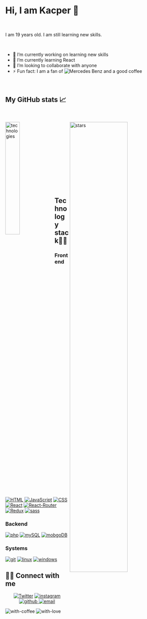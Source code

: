 # Hi, I am Kacper 👋

</br>

I am 19 years old. I am still learning new skills.

</br>

- 🔭 I’m currently working on learning new skills
- 🌱 I’m currently learning React
- 👯 I’m looking to collaborate with anyone
- ⚡ Fun fact: I am a fan of  <img src="https://aleen42.github.io/badges/src/mercedes_benz.svg" alt='Mercedes Benz'/> and a good coffee

</br>

## My GitHub stats 📈
</br>
<p>
<img align="left" alt="technologies" width="30%" src="https://github-readme-stats.vercel.app/api/top-langs/?username=anuraghazra&show_icons=true&theme=radical"/>
<img align="right" alt='stars' width="60%"  src="https://github-readme-stats.vercel.app/api?username=kacperfiga&show_icons=true&theme=radical"/>
</p>

</br>
</br>
</br>
</br>
</br>
</br>
</br>
</br>
</br>
</br>
</br>
</br>

## Technology stack👨‍💻 

### Frontend
<p>
    <a href="#"><img alt="HTML" src="https://img.shields.io/badge/HTML5-E34F26?style=for-the-badge&logo=html5&logoColor=white"></a>
    <a href="#"><img alt="JavaScript" src="https://img.shields.io/badge/JavaScript-F7DF1E?style=for-the-badge&logo=javascript&logoColor=black"></a>
    <a href="#"><img alt="CSS" src="https://img.shields.io/badge/CSS3-1572B6?style=for-the-badge&logo=css3&logoColor=white"></a>
    <a href="#"><img alt="React" src="https://img.shields.io/badge/React-20232A?style=for-the-badge&logo=react&logoColor=61DAFB"></a>
    <a href="#"><img alt="React-Router" src="https://img.shields.io/badge/React_Router-CA4245?style=for-the-badge&logo=react-router&logoColor=white"></a>
    <a href="#"><img alt="Redux" src="https://img.shields.io/badge/Redux-593D88?style=for-the-badge&logo=redux&logoColor=white"></a>
    <a href="#"><img alt="sass" src="https://img.shields.io/badge/Sass-CC6699?style=for-the-badge&logo=sass&logoColor=white"></a>
</p>

### Backend

<p>
  <a href="#"><img alt="php" src="https://img.shields.io/badge/PHP-777BB4?style=for-the-badge&logo=php&logoColor=white"></a>
  <a href="#"><img alt="mySQL" src="https://img.shields.io/badge/MySQL-00000F?style=for-the-badge&logo=mysql&logoColor=white"></a>
  <a href="#"><img alt="mobgoDB" src="https://img.shields.io/badge/MongoDB-4EA94B?style=for-the-badge&logo=mongodb&logoColor=white"></a>
</p>

### Systems

<p>
     <a href="#"><img alt="git" src="https://img.shields.io/badge/git%20-%2314354C.svg?logo=git&logoColor=white"></a>
    <a href="#"><img alt="linux" src="https://img.shields.io/badge/linux%20-%2314354C.svg?logo=linux&logoColor=white"></a>
    <a href="#"><img alt="windows" src="https://img.shields.io/badge/windows%20-%2314354C.svg?logo=windows&logoColor=white"></a>
</p>

## 🙋‍♂️ Connect with me

<!-- Badges template - https://github.com/badges/shields -->
<p align="center">
  <a href="https://twitter.com/FigaKacper"><img alt="Twitter" title="Twitter" src="https://img.shields.io/badge/-Twitter-1DA1F2?style=for-the-badge&logo=twitter&logoColor=white"/></a>
  <a href="https://instagram.com/figovskyy/">
  <img alt='instagram' title='instagram' src="https://img.shields.io/badge/Instagram-E4405F?style=for-the-badge&logo=instagram&logoColor=white">
  </a>
    <a href="https://github.com/KacperFiga/">
  <img alt='github' title='github' src="https://img.shields.io/badge/GitHub-100000?style=for-the-badge&logo=github&logoColor=white">
  </a>
        <a href="mailto: kacper.figa@protonmail.com">
  <img alt='email' title='email' src="https://img.shields.io/badge/ProtonMail-8B89CC?style=for-the-badge&logo=protonmail&logoColor=white">
  </a>
 
    
</p>

 ![with-coffee](https://img.shields.io/badge/made%20with-%E2%98%95%EF%B8%8F%20coffee-yellow.svg) ![with-love](https://img.shields.io/badge/made%20with-%F0%9F%92%8C-red.svg)
